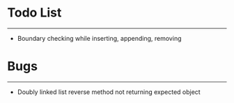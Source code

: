 # Todo List
-----------
* Boundary checking while inserting, appending, removing

# Bugs
--------
* Doubly linked list reverse method not returning expected object
